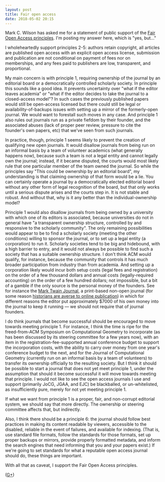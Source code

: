 ```yaml
---
layout: post
title: Fair open access
date: 2018-05-02 20:15
---
```

Mark C. Wilson has asked me for a statement of public support of the [Fair Open Access principles](https://www.fairopenaccess.org/). I'm posting my answer here, which is "yes, but..."

I wholeheartedly support principles 2-5: authors retain copyright, all articles are published open access with an explicit open access license, submission and publication are not conditional on payment of fees nor on memberships, and any fees paid to publishers are low, transparent, and proportional.

My main concern is with principle 1, requiring ownership of the journal by an editorial board or a democratically controlled scholarly society. In principle this sounds like a good idea. It prevents uncertainty over "what if the editor leaves academia" or "what if the editor decides to take the journal to a closed-access model"? In such cases the previously published papers would still be open-access licensed but there could still be legal or availability-of-backups issues with setting up a mirror of the formerly-open journal. We would want to forestall such moves in any case. And principle 1 also rules out journals run as a private fiefdom by their founder, and the associated abuses (lack of proper peer review, pressure to cite the founder's own papers, etc) that we've seen from such journals.

In practice, though, principle 1 seems likely to prevent the creation of qualifying new open journals. It would disallow journals from being run on an informal basis by a team of volunteer academics (what generally happens now), because such a team is not a legal entity and cannot legally own the journal; instead, if it became disputed, the courts would most likely rule that one particular member of the team owned the journal. So while the principles say "This could be ownership by an editorial board", my understanding is that claiming ownership of that form would be a lie. You can certainly operate a journal by a democratically elected editorial board without any other form of legal recognition of the board, but that only works until a serious dispute arises and the courts step in. It is not stable and robust. And without that, why is it any better than the individual-ownership model?

Principle 1 would also disallow journals from being owned by a university with which one of its editors is associated, because universities do not in general have "a transparent ownership structure, controlled by and responsive to the scholarly community". The only remaining possibilities would appear to be to find a scholarly society (meeting the other conditions) willing to sponsor the journal, or to set up a legal entity (a corporation) to run it. Scholarly societies tend to be big and hidebound, with a high barrier to entry, and it would not always be possible to find such a society that has a suitable ownership structure. I don't think ACM would qualify, for instance, because the community that controls it has much broader participation from industry than from academia. And setting up a corporation likely would incur both setup costs (legal fees and registration) on the order of a few thousand dollars and annual costs (legally-required accounting) on the order of a few hundred dollars; not impossible, but a bit of a gamble if the only source is the personal money of the founders. See for instance the [Mark Twain Journal](http://www.marktwainjournal.com/volume_56.1_Spring2018.html), a print-based non-open journal (for some reason [historians are averse to online publication](https://www.insidehighered.com/quicktakes/2018/05/01/historians-resist-publishing-online)) in which for different reasons the editor put approximately $7000 of his own money into the journal to keep it running — we should not require that of journal founders.

I do think journals that become successful should be encouraged to move towards meeting principle 1. For instance, I think the time is ripe for the freed-from-ACM Symposium on Computational Geometry to incorporate (as has been discussed by its steering committee for a few years now), with an item in the registration-fee-supported annual conference budget to support the incorporation costs, with the ability to carry over money from one year's conference budget to the next, and for the Journal of Computational Geometry (currently run on an informal basis by a team of volunteers) to transfer its ownership officially to the resulting society. But I think it should be possible to start a journal that does not yet meet principle 1, under the assumption that should it become successful it will move towards meeting that principle. I would not like to see the open access journals I use and support (primarily JoCG, JGAA, and EJC) be blackballed, or un-whitelisted, as insufficiently pure, merely for not yet meeting principle 1.

If what we want from principle 1 is a proper, fair, and non-corrupt editorial system, we should say that more directly. The ownership or steering committee affects that, but indirectly.

Also, I think there should be a principle 6: the journal should follow best practices in making its content readable by viewers, accessible to the disabled, reliable in the event of failures, and available for indexing. (That is, use standard file formats, follow the standards for those formats, set up proper backups or mirrors, provide properly formatted metadata, and inform the search engines that need informing that you and your papers exist.) If we're going to set standards for what a reputable open access journal should do, these things are important.

With all that as caveat, I support the Fair Open Access principles.

([G+](https://plus.google.com/100003628603413742554/posts/JcXeebfPBtG))